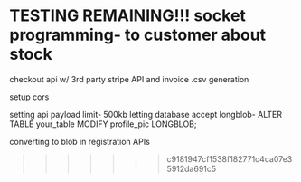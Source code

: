TESTING REMAINING!!!
socket programming- to customer about stock
=======
checkout api w/ 3rd party stripe API and invoice .csv generation


setup cors

setting api payload limit- 500kb
letting database accept longblob- 
ALTER TABLE your_table MODIFY profile_pic LONGBLOB;

converting to blob in registration APIs
>>>>>>> c9181947cf1538f182771c4ca07e35912da691c5
